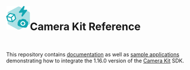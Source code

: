 <img align="left" width="64" height="64" src="docs/camerakit_icon.svg">

# Camera Kit Reference

</br>

This repository contains [documentation](./docs) as well as [sample applications](./samples) demonstrating how to integrate the 1.16.0 version of the [Camera Kit](https://kit.snapchat.com/camera-kit) SDK.
